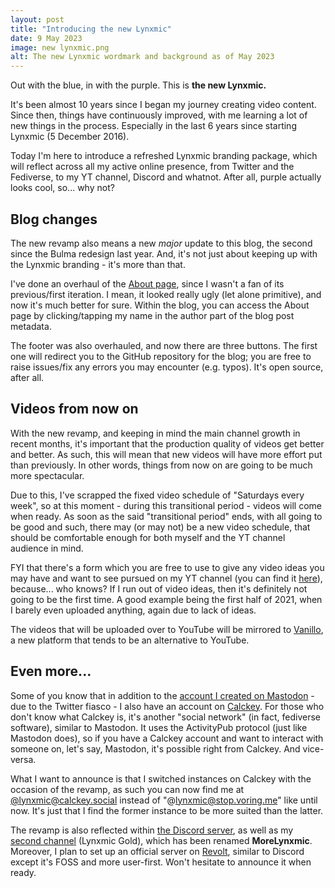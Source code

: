 ```yaml
---
layout: post
title: "Introducing the new Lynxmic"
date: 9 May 2023
image: new lynxmic.png
alt: The new Lynxmic wordmark and background as of May 2023
---
```

Out with the blue, in with the purple. This is <strong class="has-text-light">the new Lynxmic.</strong>

It's been almost 10 years since I began my journey creating video content. Since then, things have continuously improved, with me learning a lot of new things in the process. Especially in the last 6 years since starting Lynxmic (5 December 2016).

Today I'm here to introduce a refreshed Lynxmic branding package, which will reflect across all my active online presence, from Twitter and the Fediverse, to my YT channel, Discord and whatnot. After all, purple actually looks cool, so... why not?

## Blog changes
The new revamp also means a new *major* update to this blog, the second since the Bulma redesign last year. And, it's not just about keeping up with the Lynxmic branding - it's more than that.

I've done an overhaul of the [About page][1], since I wasn't a fan of its previous/first iteration. I mean, it looked really ugly (let alone primitive), and now it's much better for sure. Within the blog, you can access the About page by clicking/tapping my name in the author part of the blog post metadata.

The footer was also overhauled, and now there are three buttons. The first one will redirect you to the GitHub repository for the blog; you are free to raise issues/fix any errors you may encounter (e.g. typos). It's open source, after all.

## Videos from now on
With the new revamp, and keeping in mind the main channel growth in recent months, it's important that the production quality of videos get better and better. As such, this will mean that new videos will have more effort put than previously. In other words, things from now on are going to be much more spectacular.

Due to this, I've scrapped the fixed video schedule of "Saturdays every week", so at this moment - during this transitional period -  videos will come when ready. As soon as the said "transitional period" ends, with all going to be good and such, there may (or may not) be a new video schedule, that should be comfortable enough for both myself and the YT channel audience in mind.

FYI that there's a form which you are free to use to give any video ideas you may have and want to see pursued on my YT channel (you can find it [here][2]), because... who knows? If I run out of video ideas, then it's definitely not going to be the first time. A good example being the first half of 2021, when I barely even uploaded anything, again due to lack of ideas.

The videos that will be uploaded over to YouTube will be mirrored to [Vanillo][7], a new platform that tends to be an alternative to YouTube.

## Even more...
Some of you know that in addition to the [account I created on Mastodon][4] - due to the Twitter fiasco - I also have an account on [Calckey][5]. For those who don't know what Calckey is, it's another "social network" (in fact, fediverse software), similar to Mastodon. It uses the ActivityPub protocol (just like Mastodon does), so if you have a Calckey account and want to interact with someone on, let's say, Mastodon, it's possible right from Calckey. And vice-versa.

What I want to announce is that I switched instances on Calckey with the occasion of the revamp, as such you can now find me at [@lynxmic@calckey.social][5] instead of "@lynxmic@stop.voring.me" like until now. It's just that I find the former instance to be more suited than the latter.

The revamp is also reflected within [the Discord server][8], as well as my [second channel][9] (Lynxmic Gold), which has been renamed <strong class="has-text-light">MoreLynxmic</strong>. Moreover, I plan to set up an official server on [Revolt][10], similar to Discord except it's FOSS and more user-first. Won't hesitate to announce it when ready.

[1]: https://lynxmic.github.io/about
[2]: https://forms.gle/NS6dCER2gwZRBn3o7
[3]: https://www.youtube.com/watch?v=XscntGlgvCc
[4]: https://wetdry.world/@lynxmic
[5]: https://calckey.org/
[6]: https://calckey.social/@lynxmic
[7]: https://vanillo.tv/u/LGyuwTfNQE6XrVV8zrJkHg
[8]: https://discord.gg/wDxDKJU2sj
[9]: https://youtube.com/@MoreLynxmic
[10]: https://revolt.chat/
